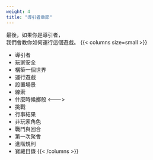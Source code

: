 ```yaml
---
weight: 4
title: "導引者章節"
---
```



最後，如果你是導引者，<br/>
我們會教你如何運行這個遊戲。
{{< columns size=small >}}
- 導引者
- 玩家安全
- 構築一個世界
- 運行遊戲
- 設置場景
- 線索
- 什麼時候擲骰
<--->
- 挑戰
- 行事結果
- 非玩家角色
- 戰鬥與回合
- 第一次聚會
- 進階規則
- 寶藏目錄
{{< /columns >}}

